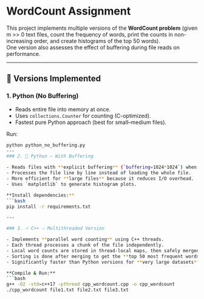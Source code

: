 # WordCount Assignment

This project implements multiple versions of the **WordCount problem** (given m >> 0 text files, count the frequency of words, print the counts in non-increasing order, and create histograms of the top 50 words).  
One version also assesses the effect of buffering during file reads on performance.  

---

## 📌 Versions Implemented

### 1. Python (No Buffering)
- Reads entire file into memory at once.
- Uses `collections.Counter` for counting (C-optimized).
- Fastest pure Python approach (best for small–medium files).

Run:
```bash
python python_no_buffering.py
---
### 2. 🐍 Python — With Buffering  

- Reads files with **explicit buffering** (`buffering=1024*1024`) when opening files.  
- Processes the file line by line instead of loading the whole file.  
- More efficient for **large files** because it reduces I/O overhead.  
- Uses `matplotlib` to generate histogram plots.  

**Install dependencies:**  
```bash
pip install -r requirements.txt

---

### 3. ⚡ C++ — Multithreaded Version  

- Implements **parallel word counting** using C++ threads.  
- Each thread processes a chunk of the file independently.  
- Local word counts are stored in thread-local maps, then safely merged into a global map using a `mutex`.  
- Sorting is done after merging to get the **top 50 most frequent words**.  
- Significantly faster than Python versions for **very large datasets** due to compiled performance and concurrency.  

**Compile & Run:**  
```bash
g++ -O2 -std=c++17 -pthread cpp_wordcount.cpp -o cpp_wordcount
./cpp_wordcount file1.txt file2.txt file3.txt

